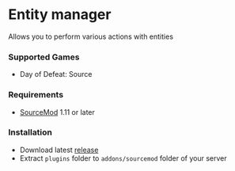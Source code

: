 # Entity manager

Allows you to perform various actions with entities

### Supported Games

* Day of Defeat: Source

### Requirements

* [SourceMod](https://www.sourcemod.net) 1.11 or later

### Installation

* Download latest [release](https://github.com/dronelektron/entity-manager/releases)
* Extract `plugins` folder to `addons/sourcemod` folder of your server
